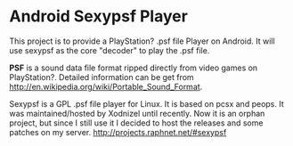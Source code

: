 # Android Sexypsf Player

This project is to provide a PlayStation? .psf file Player on Android. It will use sexypsf as the core "decoder" to play the .psf file.

**PSF** is a sound data file format ripped directly from video games on PlayStation?. Detailed information can be get from http://en.wikipedia.org/wiki/Portable_Sound_Format.

Sexypsf is a GPL .psf file player for Linux. It is based on pcsx and peops. It was maintained/hosted by Xodnizel until recently. Now it is an orphan project, but since I still use it I decided to host the releases and some patches on my server. http://projects.raphnet.net/#sexypsf
